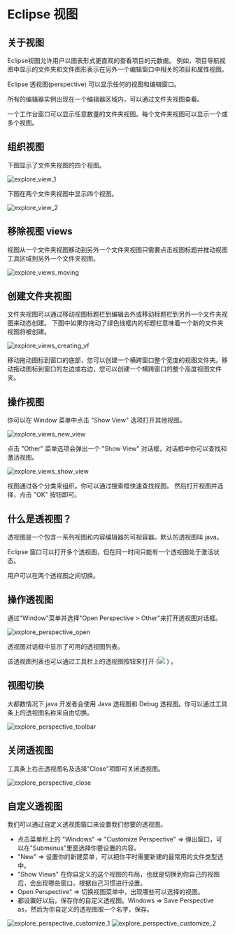 
# Eclipse 视图

## 关于视图

Eclipse视图允许用户以图表形式更直观的查看项目的元数据。 例如，项目导航视图中显示的文件夹和文件图形表示在另外一个编辑窗口中相关的项目和属性视图。

Eclipse 透视图(perspective) 可以显示任何的视图和编辑窗口。

所有的编辑器实例出现在一个编辑器区域内，可以通过文件夹视图查看。

一个工作台窗口可以显示任意数量的文件夹视图。每个文件夹视图可以显示一个或多个视图。

## 组织视图

下图显示了文件夹视图的四个视图。

![explore_view_1](../img/explore_view_1.jpg)

下图在两个文件夹视图中显示四个视图。

![explore_view_2](../img/explore_view_2.jpg)

## 移除视图 views

视图从一个文件夹视图移动到另外一个文件夹视图只需要点击视图标题并推动视图工具区域到另外一个文件夹视图。

![explore_views_moving](../img/explore_views_moving.jpg)

## 创建文件夹视图

文件夹视图可以通过移动视图标题栏到编辑去外或移动标题栏到另外一个文件夹视图来动态创建。 下图中如果你拖动了绿色线框内的标题栏意味着一个新的文件夹视图将被创建。

![explore_views_creating_vf](../img/explore_views_creating_vf.jpg)

移动拖动图标到窗口的底部，您可以创建一个横跨窗口整个宽度的视图文件夹。移动拖动图标到窗口的左边或右边，您可以创建一个横跨窗口的整个高度视图文件夹。

## 操作视图

你可以在 Window 菜单中点击 "Show View" 选项打开其他视图。

![explore_views_new_view](../img/explore_views_new_view.jpg)

点击 "Other" 菜单选项会弹出一个 "Show View" 对话框，对话框中你可以查找和激活视图。

![explore_views_show_view](../img/explore_views_show_view.jpg)

视图通过各个分类来组织。你可以通过搜索框快速查找视图。 然后打开视图并选择，点击 "OK" 按钮即可。

## 什么是透视图？

透视图是一个包含一系列视图和内容编辑器的可视容器。默认的透视图叫 java。

Eclipse 窗口可以打开多个透视图，但在同一时间只能有一个透视图处于激活状态。

用户可以在两个透视图之间切换。

## 操作透视图

通过"Window"菜单并选择"Open Perspective &gt; Other"来打开透视图对话框。

![explore_perspective_open](../img/explore_perspective_open.jpg)

透视图对话框中显示了可用的透视图列表。

该透视图列表也可以通过工具栏上的透视图按钮来打开 (![](//www.tutorialspoint.com/eclipse/images/explore_perspective_btn.jpg) ) 。

## 视图切换

大都数情况下 java 开发者会使用 Java 透视图和 Debug 透视图。你可以通过工具条上的透视图名称来自由切换。

![explore_perspective_toolbar](../img/explore_perspective_toolbar.jpg)

## 关闭透视图

工具条上右击透视图名及选择"Close"项即可关闭透视图。

![explore_perspective_close](../img/explore_perspective_close.jpg)

## 自定义透视图

我们可以通过自定义透视图窗口来设置我们想要的透视图。

*   点击菜单栏上的 "Windows" =&gt; "Customize Perspective" =&gt; 弹出窗口，可以在"Submenus"里面选择你要设置的内容。
*   "New" =&gt; 设置你的新建菜单，可以把你平时需要新建的最常用的文件类型选中。
*   "Show Views" 在你自定义的这个视图的布局，也就是切换到你自己的视图后，会出现哪些窗口。根据自己习惯进行设置。
*   Open Perspective" =&gt; 切换视图菜单中，出现哪些可以选择的视图。
*   都设置好以后，保存你的自定义透视图。Windows =&gt; Save Perspective as，然后为你自定义的透视图取一个名字，保存。

![explore_perspective_customize_1](../img/explore_perspective_customize_1.jpg) ![explore_perspective_customize_2](../img/explore_perspective_customize_2.jpg)  
